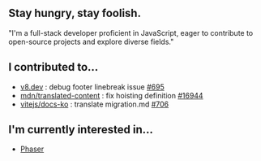 ## Stay hungry, stay foolish.
"I'm a full-stack developer proficient in JavaScript, eager to contribute to open-source projects and explore diverse fields."

## I contributed to...
- [v8.dev](https://github.com/v8/v8.dev/) : debug footer linebreak issue [#695](https://github.com/v8/v8.dev/pull/695)
- [mdn/translated-content](https://github.com/mdn/translated-content/) : fix hoisting definition [#16944](https://github.com/mdn/translated-content/pull/16944)
- [vitejs/docs-ko](https://github.com/vitejs/docs-ko/) : translate migration.md [#706](https://github.com/vitejs/docs-ko/pull/706)

## I'm currently interested in...
- [Phaser](https://github.com/phaserjs/phaser)
